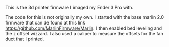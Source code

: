 This is the 3d printer firmware I imaged my Ender 3 Pro with.

The code for this is not originally my own. I started with the base marlin 2.0 firmware that can de found at this link https://github.com/MarlinFirmware/Marlin. I then enabled bed leveling and the z offset wizzard. I also used a caliper to measure the offsets for the fan duct that I printed.  